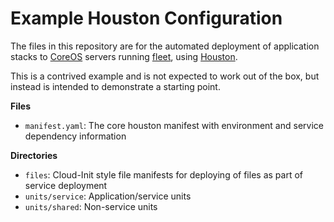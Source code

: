 Example Houston Configuration
=============================
The files in this repository are for the automated deployment of application
stacks to [CoreOS](https://coreos.com) servers running [fleet](https://github.com/coreos/fleet), 
using [Houston](https://github.com/aweber/houston).

This is a contrived example and is not expected to work out of the box, but instead is intended to demonstrate a starting point.

**Files**

- ``manifest.yaml``: The core houston manifest with environment and service dependency information

**Directories**

- ``files``: Cloud-Init style file manifests for deploying of files as part of service deployment
- ``units/service``: Application/service units
- ``units/shared``: Non-service units
